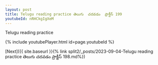 ```yaml
---
layout: post
title: Telugu reading practice తెలుగు  చదవడం  ప్రాక్టీస్ 199
youtubeId: nRHCkgIgXeM
---
```

 
 
Telugu reading practice
 
 
 
 
 


{% include youtubePlayer.html id=page.youtubeId %}
 
[Next]({{ site.baseurl }}{% link  split2/_posts/2023-09-04-Telugu reading practice తెలుగు  చదవడం  ప్రాక్టీస్ 198.md%})
 
